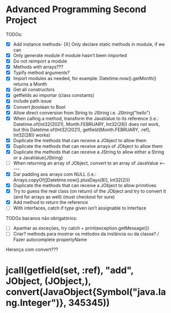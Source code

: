 # Advanced Programming Second Project

TODOs:
- [X] Add instance methods- [X] Only declare static methods in module, if we can
- [X] Only generate module if module hasn't been imported
- [X] Do not reimport a module
- [X] Methods with arrays???
- [X] Typify method arguments?
- [X] Import modules as needed, for example: Datetime.now().getMonth() returns a Month
- [X] Get all constructors
- [X] getfields ao importar (class constants)
- [X] include path issue
- [X] Convert jboolean to Bool
- [X] Allow direct conversion from String to JString i.e. JString("hello")
- [X] When calling a method, transform the JavaValue to its reference (i.e.: Datetime.of(Int32(2021), Month.FEBRUARY, Int32(28)) does not work, but
  this Datetime.of(Int32(2021), getfield(Month.FEBRUARY, :ref), Int32(28)) works)
- [X] Duplicate the methods that can receive a JObject to allow them
- [X] Duplicate the methods that can receive arrays of JObject to allow them
- [X] Duplicate the methods that can receive a JString to allow either a String or a JavaValue{JString}
- [ ] When returning an array of JObject, convert to an array of JavaValue <-----
- [X] Dar padding aos arrays com NULL (i.e.: Arrays.copyOf([Datetime.now().plusDays(8)], Int32(2)))
- [X] Duplicate the methods that can receive a JObject to allow primitives
- [X] Try to guess the real class (on return) of the JObject and try to convert it (and for arrays as well) (must checkout for sure)
- [X] Add method to return the reference
- [ ] With interfaces, catch if type given isn't assignable to Interface

TODOs bacanos não obrigatórios:
- [ ] Apanhar as exceções, try catch + print(exception.getMessage())
- [ ] Criar? methods para mostrar os métodos da instância ou da classe? / Fazer autocomplete propertyName

Herança com convert???

# jcall(getfield(set, :ref), "add", JObject, (JObject,), convert(JavaObject{Symbol("java.lang.Integer")}, 345345))
